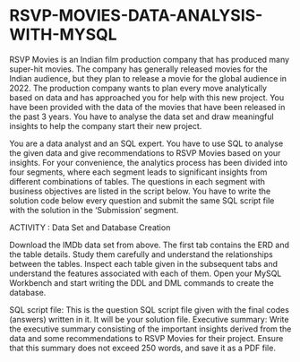 # RSVP-MOVIES-DATA-ANALYSIS-WITH-MYSQL
RSVP Movies is an Indian film production company that has produced many super-hit movies. The company has generally released movies for the Indian audience, but they plan to release a movie for the global audience in 2022.
The production company wants to plan every move analytically based on data and has approached you for help with this new project. You have been provided with the data of the movies that have been released in the past 3 years. You have to analyse the data set and draw meaningful insights to help the company start their new project.

You are a data analyst and an SQL expert. You have to use SQL to analyse the given data and give recommendations to RSVP Movies based on your insights. For your convenience, the analytics process has been divided into four segments, where each segment leads to significant insights from different combinations of tables. The questions in each segment with business objectives are listed in the script below. You have to write the solution code below every question and submit the same SQL script file with the solution in the ‘Submission’ segment.


ACTIVITY : Data Set and Database Creation

Download the IMDb data set from above.
The first tab contains the ERD and the table details. Study them carefully and understand the relationships between the tables.
Inspect each table given in the subsequent tabs and understand the features associated with each of them.
Open your MySQL Workbench and start writing the DDL and DML commands to create the database.

SQL script file: This is the question SQL script file given with the final codes (answers) written in it. It will be your solution file.
Executive summary: Write the executive summary consisting of the important insights derived from the data and some recommendations to RSVP Movies for their project. Ensure that this summary does not exceed 250 words, and save it as a PDF file.

